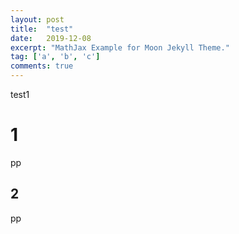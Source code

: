 ```yaml
---
layout: post
title:  "test"
date:   2019-12-08
excerpt: "MathJax Example for Moon Jekyll Theme."
tag: ['a', 'b', 'c']
comments: true
---
```


test1

# 1

pp

## 2

pp

